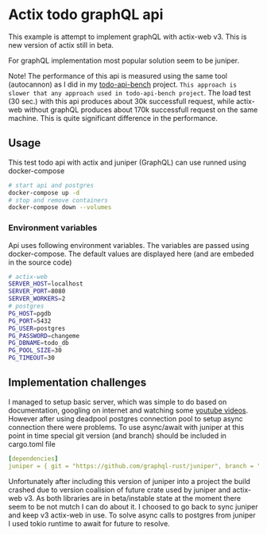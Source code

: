 # Actix todo graphQL api

This example is attempt to implement graphQL with actix-web v3. This is new version of actix still in beta.

For graphQL implementation most popular solution seem to be juniper.

Note! The performance of this api is measured using the same tool (autocannon) as I did in my [todo-api-bench](https://github.com/dmijatovic/todo-api-bench) project. `This approach is slower that any approach used in todo-api-bench project`. The load test (30 sec.) with this api produces about 30k successfull request, while actix-web without graphQL produces about 170k successfull request on the same machine. This is quite significant difference in the performance.

## Usage

This test todo api with actix and juniper (GraphQL) can use runned using docker-compose

```bash
# start api and postgres
docker-compose up -d
# stop and remove containers
docker-compose down --volumes
```

### Environment variables

Api uses following environment variables. The variables are passed using docker-compose. The default values are displayed here (and are embeded in the source code)

```bash
# actix-web
SERVER_HOST=localhost
SERVER_PORT=8080
SERVER_WORKERS=2
# postgres
PG_HOST=pgdb
PG_PORT=5432
PG_USER=postgres
PG_PASSWORD=changeme
PG_DBNAME=todo_db
PG_POOL_SIZE=30
PG_TIMEOUT=30
```

## Implementation challenges

I managed to setup basic server, which was simple to do based on documentation, googling on internet and watching some [youtube videos](https://www.youtube.com/watch?v=9q4GcWbAIEM&list=PLRiZb4DNOVQduDWGbqZR3bB4O4D9UDmIQ&index=9&t=0s). However after using deadpool postgres connection pool to setup async connection there were problems. To use async/await with juniper at this point in time special git version (and branch) should be included in cargo.toml file

```yml
[dependencies]
juniper = { git = "https://github.com/graphql-rust/juniper", branch = "async-await", features = ["async"] }
```

Unfortunately after including this version of juniper into a project the build crashed due to version coalision of future crate used by juniper and actix-web v3. As both libraries are in beta/instable state at the moment there seem to be not mutch I can do about it. I choosed to go back to sync juniper and keep v3 actix-web in use. To solve async calls to postgres from juniper I used tokio runtime to await for future to resolve.
